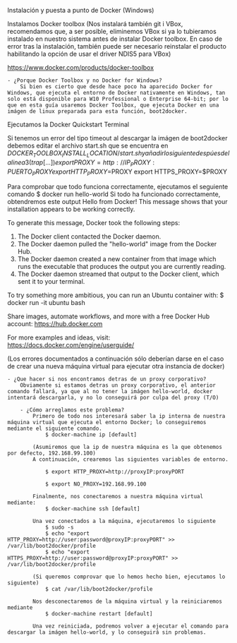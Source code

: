 Instalación y puesta a punto de Docker (Windows)

Instalamos Docker toolbox (Nos instalará también git i VBox, recomendamos que, a ser posible, eliminemos VBox si ya lo tubieramos instalado en nuestro sistema antes de instalar Docker toolbox. En caso de error tras la instalación, también puede ser necesario reinstalar el producto habilitando la opción de usar el driver NDIS5 para VBox)

https://www.docker.com/products/docker-toolbox
	
	- ¿Porque Docker Toolbox y no Docker for Windows?
		Si bien es cierto que desde hace poco ha aparecido Docker for Windows, que ejecuta el entorno de Docker nativamente en Windows, tan solo está disponible para W10 Professional o Enterprise 64-bit; por lo que en esta guía usaremos Docker Toolbox, que ejecuta Docker en una imágen de linux preparada para esta función, boot2docker.

Ejecutamos la Docker Quickstart Terminal

 Si tenemos un error del tipo timeout al descargar la imágen de boot2docker debemos editar el archivo start.sh que se encuentra en $DOCKER_TOOLBOX_INSTALL_LOCATION/start.sh y añadir lo siguiente despúes de la linea 3 (trap [...])
	export PROXY=http://IP_PROXY:PUERTO_PROXY
	export HTTP_PROXY=$PROXY
	export HTTPS_PROXY=$PROXY

Para comprobar que todo funciona correctamente, ejecutamos el seguiente comando
	$ docker run hello-world
Si todo ha funcionado correctamente, obtendremos este output
	Hello from Docker!
This message shows that your installation appears to be working correctly.

To generate this message, Docker took the following steps:
 1. The Docker client contacted the Docker daemon.
 2. The Docker daemon pulled the "hello-world" image from the Docker Hub.
 3. The Docker daemon created a new container from that image which runs the
    executable that produces the output you are currently reading.
 4. The Docker daemon streamed that output to the Docker client, which sent it
    to your terminal.

To try something more ambitious, you can run an Ubuntu container with:
 $ docker run -it ubuntu bash

Share images, automate workflows, and more with a free Docker Hub account:
 https://hub.docker.com

For more examples and ideas, visit:
 https://docs.docker.com/engine/userguide/

(Los errores documentados a continuación sólo deberían darse en el caso de crear una nueva máquina virtual para ejecutar otra instancia de docker)

 	- ¿Que hacer si nos encontramos detras de un proxy corporativo?
 		Obviamente si estamos detras un proxy corporativo, el anterior comando fallará, ya que al no tener la imágen hello-world, docker intentará descargarla, y no lo conseguirá por culpa del proxy (T/O)

 		- ¿Cómo arreglamos este problema?
 			Primero de todo nos interesará saber la ip interna de nuestra máquina virtual que ejecuta el entorno Docker; lo conseguiremos mediante el siguiente comando.
 				$ docker-machine ip [default]

 			(Asumiremos que la ip de nuestra máquina es la que obtenemos por defecto, 192.168.99.100)
 			A continuación, crearemos las siguientes variables de entorno.

				$ export HTTP_PROXY=http://proxyIP:proxyPORT

				$ export NO_PROXY=192.168.99.100

			Finalmente, nos conectaremos a nuestra máquina virtual mediante:
				$ docker-machine ssh [default]

			Una vez conectados a la máquina, ejecutaremos lo siguiente
				$ sudo -s
				$ echo "export HTTP_PROXY=http://user:password@proxyIP:proxyPORT" >> /var/lib/boot2docker/profile
				$ echo "export HTTPS_PROXY=http://user:password@proxyIP:proxyPORT" >> /var/lib/boot2docker/profile
				
			(Si queremos comprovar que lo hemos hecho bien, ejecutamos lo siguiente)
				$ cat /var/lib/boot2docker/profile

			Nos desconectaremos de la máquina virtual y la reiniciaremos mediante
				$ docker-machine restart [default]

			Una vez reiniciada, podremos volver a ejecutar el comando para descargar la imágen hello-world, y lo conseguirá sin problemas.
